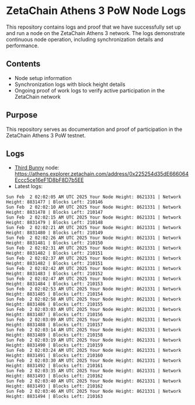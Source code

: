 # ZetaChain Athens 3 PoW Node Logs
This repository contains logs and proof that we have successfully set up and run a node on the ZetaChain Athens 3 network. The logs demonstrate continuous node operation, including synchronization details and performance.

## Contents
- Node setup information
- Synchronization logs with block height details
- Ongoing proof of work logs to verify active participation in the ZetaChain network

## Purpose
This repository serves as documentation and proof of participation in the ZetaChain Athens 3 PoW testnet.

## Logs

- [Third Bunny](https://thirdbunny.xyz/) node: https://athens.explorer.zetachain.com/address/0x225254d35dE666064Eccc5ce16eF1D8bF8D7b5EE
- Latest logs:
```
Sun Feb  2 02:02:05 AM UTC 2025 Your Node Height: 8621331 | Network Height: 8831477 | Blocks Left: 210146
Sun Feb  2 02:02:10 AM UTC 2025 Your Node Height: 8621331 | Network Height: 8831478 | Blocks Left: 210147
Sun Feb  2 02:02:15 AM UTC 2025 Your Node Height: 8621331 | Network Height: 8831479 | Blocks Left: 210148
Sun Feb  2 02:02:21 AM UTC 2025 Your Node Height: 8621331 | Network Height: 8831480 | Blocks Left: 210149
Sun Feb  2 02:02:26 AM UTC 2025 Your Node Height: 8621331 | Network Height: 8831481 | Blocks Left: 210150
Sun Feb  2 02:02:31 AM UTC 2025 Your Node Height: 8621331 | Network Height: 8831482 | Blocks Left: 210151
Sun Feb  2 02:02:37 AM UTC 2025 Your Node Height: 8621331 | Network Height: 8831482 | Blocks Left: 210151
Sun Feb  2 02:02:42 AM UTC 2025 Your Node Height: 8621331 | Network Height: 8831483 | Blocks Left: 210152
Sun Feb  2 02:02:47 AM UTC 2025 Your Node Height: 8621331 | Network Height: 8831484 | Blocks Left: 210153
Sun Feb  2 02:02:53 AM UTC 2025 Your Node Height: 8621331 | Network Height: 8831485 | Blocks Left: 210154
Sun Feb  2 02:02:58 AM UTC 2025 Your Node Height: 8621331 | Network Height: 8831486 | Blocks Left: 210155
Sun Feb  2 02:03:03 AM UTC 2025 Your Node Height: 8621331 | Network Height: 8831487 | Blocks Left: 210156
Sun Feb  2 02:03:09 AM UTC 2025 Your Node Height: 8621331 | Network Height: 8831488 | Blocks Left: 210157
Sun Feb  2 02:03:14 AM UTC 2025 Your Node Height: 8621331 | Network Height: 8831489 | Blocks Left: 210158
Sun Feb  2 02:03:19 AM UTC 2025 Your Node Height: 8621331 | Network Height: 8831490 | Blocks Left: 210159
Sun Feb  2 02:03:24 AM UTC 2025 Your Node Height: 8621331 | Network Height: 8831491 | Blocks Left: 210160
Sun Feb  2 02:03:30 AM UTC 2025 Your Node Height: 8621331 | Network Height: 8831492 | Blocks Left: 210161
Sun Feb  2 02:03:35 AM UTC 2025 Your Node Height: 8621331 | Network Height: 8831493 | Blocks Left: 210162
Sun Feb  2 02:03:40 AM UTC 2025 Your Node Height: 8621331 | Network Height: 8831493 | Blocks Left: 210162
Sun Feb  2 02:03:46 AM UTC 2025 Your Node Height: 8621331 | Network Height: 8831494 | Blocks Left: 210163
```
